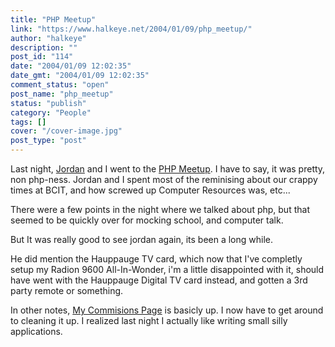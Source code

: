 ```yaml
---
title: "PHP Meetup"
link: "https://www.halkeye.net/2004/01/09/php_meetup/"
author: "halkeye"
description: ""
post_id: "114"
date: "2004/01/09 12:02:35"
date_gmt: "2004/01/09 12:02:35"
comment_status: "open"
post_name: "php_meetup"
status: "publish"
category: "People"
tags: []
cover: "/cover-image.jpg"
post_type: "post"
---
```


Last night, [Jordan](http://j0rd.ath.cx) and I went to the [PHP Meetup](http://php.meetup.com). I have to say, it was pretty, non php-ness. Jordan and I spent most of the reminising about our crappy times at BCIT, and how screwed up Computer Resources was, etc...

There were a few points in the night where we talked about php, but that seemed to be quickly over for mocking school, and computer talk.

But It was really good to see jordan again, its been a long while.

He did mention the Hauppauge TV card, which now that I've completly setup my Radion 9600 All-In-Wonder, i'm a little disappointed with it, should have went with the Hauppauge Digital TV card instead, and gotten a 3rd party remote or something.

In other notes, [My Commisions Page](http://www.kodekoan.com/project/) is basicly up. I now have to get around to cleaning it up. I realized last night I actually like writing small silly applications.